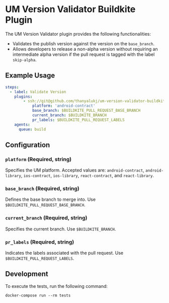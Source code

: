 # UM Version Validator Buildkite Plugin

The UM Version Validator plugin provides the following functionalities:

- Validates the publish version against the version on the `base_branch`.
- Allows developers to release a non-alpha version without requiring an intermediate alpha version if the pull request is tagged with the label `skip-alpha`.

## Example Usage

```yml
steps:
  - label: Validate Version
    plugins:
        - ssh://git@github.com/thanyalukj/um-version-validator-buildkite-plugin.git#v1.0.1:
            platform: 'android-contract'
            base_branch: $BUILDKITE_PULL_REQUEST_BASE_BRANCH
            current_branch: $BUILDKITE_BRANCH
            pr_labels: $BUILDKITE_PULL_REQUEST_LABELS
    agents:
      queue: build
```

## Configuration

### `platform` (Required, string)

Specifies the UM platform. Accepted values are: `android-contract`, `android-library`, `ios-contract`, `ios-library`, `react-contract`, and `react-library`.

### `base_branch` (Required, string)

Defines the base branch to merge into. Use `$BUILDKITE_PULL_REQUEST_BASE_BRANCH`.

### `current_branch` (Required, string)

Specifies the current branch. Use `$BUILDKITE_BRANCH`.

### `pr_labels` (Required, string)

Indicates the labels associated with the pull request. Use `$BUILDKITE_PULL_REQUEST_LABELS`.

## Development

To execute the tests, run the following command:

```shell
docker-compose run --rm tests
```
